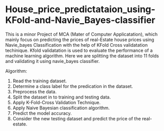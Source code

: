 # House_price_predictataion_using-KFold-and-Navie_Bayes-classifier

This is a minor Project of MCA (Mater of Computer Applicatation),  which mainly focus on predicting the prices of real-Estate house prices using Navie_bayes Classification with the help of KFold Cross validatation techinique. Kfold validatation is used to evaluate the performance of a machine learning algorithm. Here we are splitting the dataset into 11 folds and validating it using navie_bayes classifier. 


Algorithm:
1. Read the training dataset.
2. Determine a class label for the   predication in the dataset.
3. Preprocess the data.
4. Split the dataset in to training and testing data.
5. Apply K-Fold-Cross Validation Technique.
6. Apply Naive Bayesian classification algorithm.
7. Predict the model accuracy. 
8. Consider the new testing dataset and predict the price of the real-estate.
